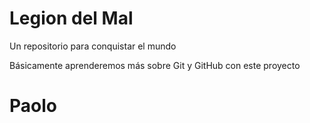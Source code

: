 # Legion del Mal
Un repositorio para conquistar el mundo

Básicamente aprenderemos más sobre Git y GitHub con este proyecto


# Paolo



